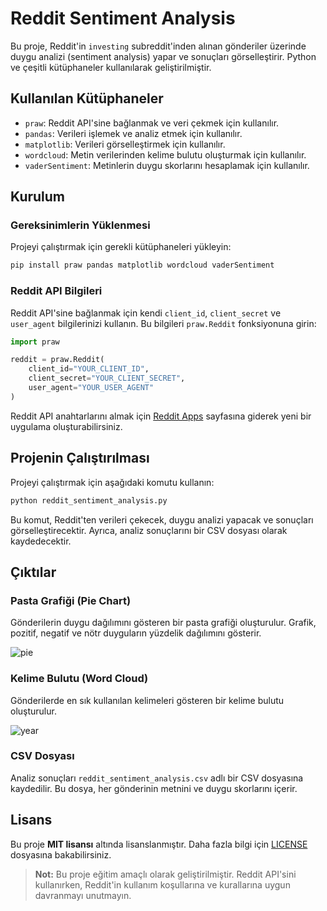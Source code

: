 # Reddit Sentiment Analysis

Bu proje, Reddit'in `investing` subreddit'inden alınan gönderiler üzerinde duygu analizi (sentiment analysis) yapar ve sonuçları görselleştirir. Python ve çeşitli kütüphaneler kullanılarak geliştirilmiştir.

## Kullanılan Kütüphaneler
- `praw`: Reddit API'sine bağlanmak ve veri çekmek için kullanılır.
- `pandas`: Verileri işlemek ve analiz etmek için kullanılır.
- `matplotlib`: Verileri görselleştirmek için kullanılır.
- `wordcloud`: Metin verilerinden kelime bulutu oluşturmak için kullanılır.
- `vaderSentiment`: Metinlerin duygu skorlarını hesaplamak için kullanılır.

## Kurulum

### Gereksinimlerin Yüklenmesi
Projeyi çalıştırmak için gerekli kütüphaneleri yükleyin:

```bash
pip install praw pandas matplotlib wordcloud vaderSentiment
```

### Reddit API Bilgileri
Reddit API'sine bağlanmak için kendi `client_id`, `client_secret` ve `user_agent` bilgilerinizi kullanın. Bu bilgileri `praw.Reddit` fonksiyonuna girin:

```python
import praw

reddit = praw.Reddit(
    client_id="YOUR_CLIENT_ID",
    client_secret="YOUR_CLIENT_SECRET",
    user_agent="YOUR_USER_AGENT"
)
```

Reddit API anahtarlarını almak için [Reddit Apps](https://www.reddit.com/prefs/apps) sayfasına giderek yeni bir uygulama oluşturabilirsiniz.

## Projenin Çalıştırılması
Projeyi çalıştırmak için aşağıdaki komutu kullanın:

```bash
python reddit_sentiment_analysis.py
```

Bu komut, Reddit'ten verileri çekecek, duygu analizi yapacak ve sonuçları görselleştirecektir. Ayrıca, analiz sonuçlarını bir CSV dosyası olarak kaydedecektir.

## Çıktılar

### Pasta Grafiği (Pie Chart)
Gönderilerin duygu dağılımını gösteren bir pasta grafiği oluşturulur. Grafik, pozitif, negatif ve nötr duyguların yüzdelik dağılımını gösterir.

![pie](https://github.com/user-attachments/assets/15f85b8a-3d9f-4f41-8931-2703f8d862e8)


### Kelime Bulutu (Word Cloud)
Gönderilerde en sık kullanılan kelimeleri gösteren bir kelime bulutu oluşturulur.

![year](https://github.com/user-attachments/assets/ca1c67cf-082e-4a92-8a7e-855df78750ce)


### CSV Dosyası
Analiz sonuçları `reddit_sentiment_analysis.csv` adlı bir CSV dosyasına kaydedilir. Bu dosya, her gönderinin metnini ve duygu skorlarını içerir.


## Lisans
Bu proje **MIT lisansı** altında lisanslanmıştır. Daha fazla bilgi için [LICENSE](LICENSE) dosyasına bakabilirsiniz.

> **Not:** Bu proje eğitim amaçlı olarak geliştirilmiştir. Reddit API'sini kullanırken, Reddit'in kullanım koşullarına ve kurallarına uygun davranmayı unutmayın.



